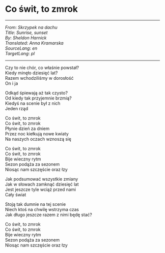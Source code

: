 # Co świt, to zmrok

---

_From_: _Skrzypek na dachu_  
_Title_: _Sunrise, sunset_  
_By_: _Sheldon Harnick_  
_Translated_: _Anna Kramarska_  
_SourceLang_: _en_  
_TargetLang_: _pl_

---

Czy to nie chór, co właśnie powstał?  
Kiedy minęło dziesięć lat?  
Razem wchodziliśmy w dorosłość  
On i ja

Odkąd śpiewają aż tak czysto?  
Od kiedy tak przyjemnie brzmią?  
Kiedyś na scenie był z nich  
Jeden rząd

Co świt, to zmrok  
Co świt, to zmrok  
Płynie dzień za dniem  
Przez noc kiełkują nowe kwiaty  
Na naszych oczach wznoszą się

Co świt, to zmrok  
Co świt, to zmrok  
Bije wieczny rytm  
Sezon podąża za sezonem  
Niosąc nam szczęście oraz łzy

Jak podsumować wszystkie zmiany  
Jak w słowach zamknąć dziesięć lat  
Jest jeszcze tyle wciąż przed nami  
Cały świat

Stoją tak dumnie na tej scenie  
Niech ktoś na chwilę wstrzyma czas  
Jak długo jeszcze razem z nimi będę stać?

Co świt, to zmrok  
Co świt, to zmrok  
Bije wieczny rytm  
Sezon podąża za sezonem  
Niosąc nam szczęście oraz łzy
